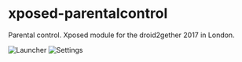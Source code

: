 # xposed-parentalcontrol
Parental control. Xposed module for the droid2gether 2017 in London.

![Launcher](https://raw.github.com/forbroteam/xposed-parentalcontrol/master/screesnhot1.png)
![Settings](https://raw.github.com/forbroteam/xposed-parentalcontrol/master/screenshot2.png)
